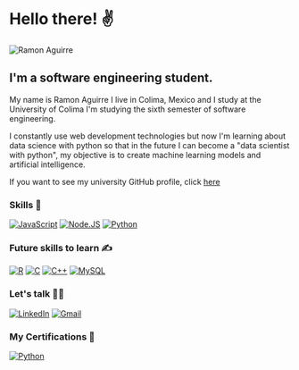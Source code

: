 # Hello there! ✌️

![Ramon Aguirre](https://readme-typing-svg.herokuapp.com/?font=Inter&color=FF3F44&size=30&weight=700&lines=Call+me+Ramon+Aguirre;RayLex)

## I'm a software engineering student.

My name is Ramon Aguirre I live in Colima, Mexico and I study at the University of Colima I'm studying the sixth semester of software engineering.

I constantly use web development technologies but now I'm learning about data science with python so that in the future I can become a "data scientist with python", my objective is to create machine learning models and artificial intelligence.

If you want to see my university GitHub profile, click <a href="https://github.com/RayLexAguirre">here</a>

### Skills 🤔

[![JavaScript](https://img.shields.io/badge/JavaScript-F7DF1E?style=for-the-badge&logo=javascript&logoColor=white&labelColor=101010)]()
[![Node.JS](https://img.shields.io/badge/Node.JS-339933?style=for-the-badge&logo=node.js&logoColor=white&labelColor=101010)]()
[![Python](https://img.shields.io/badge/Python-F7DF1E?style=for-the-badge&logo=python&logoColor=white&labelColor=101010)]()

### Future skills to learn ✍️

[![R](https://img.shields.io/badge/R-1D65B9?style=for-the-badge&logo=R&logoColor=white&labelColor=101010)]()
[![C](https://img.shields.io/badge/C-00453C?style=for-the-badge&logo=C&logoColor=white&labelColor=101010)]()
[![C++](https://img.shields.io/badge/C++_for_IoT-00453C?style=for-the-badge&logo=C++&logoColor=white&labelColor=101010)]()
[![MySQL](https://img.shields.io/badge/MySQL-4479A1?style=for-the-badge&logo=mysql&logoColor=white&labelColor=101010)]()

### Let's talk 🤜🤛

[![LinkedIn](https://img.shields.io/badge/LinkedIn-0077B5?style=for-the-badge&logo=linkedin&logoColor=white&labelColor=101010)](https://www.linkedin.com/in/ramón-alejandro-aguirre-romero-26ab26256/)
[![Gmail](https://img.shields.io/badge/ramonlexaguirre@gmail.com-D14836?style=for-the-badge&logo=Gmail&logoColor=white&labelColor=101010)]()

### My Certifications 🏅

[![Python](https://img.shields.io/badge/Curso_de_Fundamentos_de_Python-F7DF1E?style=for-the-badge&logo=python&logoColor=white&labelColor=101010)]()
